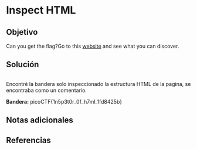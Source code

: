 # Inspect HTML
## Objetivo

Can you get the flag?Go to this [website](http://saturn.picoctf.net:56488/) and see what you can discover.
## Solución

```shell

```

Encontré la bandera solo inspeccionado la estructura HTML de la pagina, se encontraba como un comentario.

**Bandera:** picoCTF{1n5p3t0r_0f_h7ml_1fd8425b}
## Notas adicionales
## Referencias